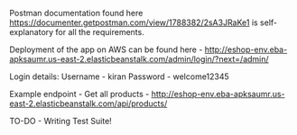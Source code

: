Postman documentation found here https://documenter.getpostman.com/view/1788382/2sA3JRaKe1 is self-explanatory for all the requirements.

Deployment of the app on AWS can be found here - http://eshop-env.eba-apksaumr.us-east-2.elasticbeanstalk.com/admin/login/?next=/admin/

Login details: 
      Username - kiran 
      Password - welcome12345

Example endpoint - Get all products - http://eshop-env.eba-apksaumr.us-east-2.elasticbeanstalk.com/api/products/

TO-DO - Writing Test Suite!
